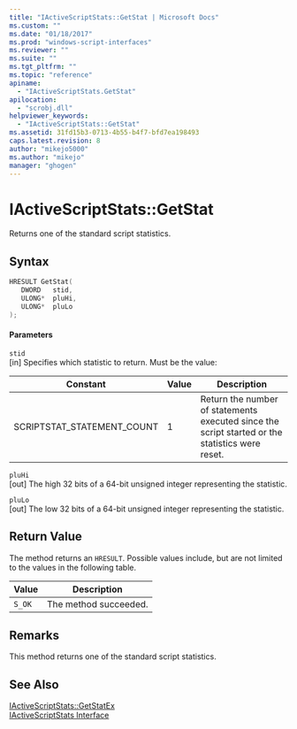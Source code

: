 ```yaml
---
title: "IActiveScriptStats::GetStat | Microsoft Docs"
ms.custom: ""
ms.date: "01/18/2017"
ms.prod: "windows-script-interfaces"
ms.reviewer: ""
ms.suite: ""
ms.tgt_pltfrm: ""
ms.topic: "reference"
apiname: 
  - "IActiveScriptStats.GetStat"
apilocation: 
  - "scrobj.dll"
helpviewer_keywords: 
  - "IActiveScriptStats::GetStat"
ms.assetid: 31fd15b3-0713-4b55-b4f7-bfd7ea198493
caps.latest.revision: 8
author: "mikejo5000"
ms.author: "mikejo"
manager: "ghogen"
---
```

# IActiveScriptStats::GetStat
Returns one of the standard script statistics.  
  
## Syntax  
  
```cpp
HRESULT GetStat(  
   DWORD   stid,  
   ULONG*  pluHi,  
   ULONG*  pluLo  
);  
```  
  
#### Parameters  
 `stid`  
 [in] Specifies which statistic to return. Must be the value:  
  
|Constant|Value|Description|  
|--------------|-----------|-----------------|  
|SCRIPTSTAT_STATEMENT_COUNT|1|Return the number of statements executed since the script started or the statistics were reset.|  
  
 `pluHi`  
 [out] The high 32 bits of a 64-bit unsigned integer representing the statistic.  
  
 `pluLo`  
 [out] The low 32 bits of a 64-bit unsigned integer representing the statistic.  
  
## Return Value  
 The method returns an `HRESULT`. Possible values include, but are not limited to the values in the following table.  
  
|Value|Description|  
|-----------|-----------------|  
|`S_OK`|The method succeeded.|  
  
## Remarks  
 This method returns one of the standard script statistics.  
  
## See Also  
 [IActiveScriptStats::GetStatEx](../../winscript/reference/iactivescriptstats-getstatex.md)   
 [IActiveScriptStats Interface](../../winscript/reference/iactivescriptstats-interface.md)